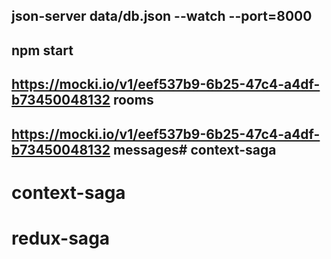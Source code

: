## json-server data/db.json --watch --port=8000
## npm start
## https://mocki.io/v1/eef537b9-6b25-47c4-a4df-b73450048132  rooms
## https://mocki.io/v1/eef537b9-6b25-47c4-a4df-b73450048132  messages# context-saga
# context-saga
# redux-saga
